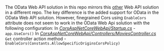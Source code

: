 The OData Web API solution in this repo mirrors this [other](https://github.com/gathogojr/CorsAspNetCoreWebApi) Web API solution in a different repo. The key difference is the added support for OData in the OData Web API solution.
However, finegrained Cors using `EnableCors` attribute does not seem to work in the OData Web Api solution with the following configuration:
In [_CorsAspNetCoreWebApi/Startup.cs_](https://github.com/gathogojr/CorsAspNetCoreWebApi/blob/master/CorsAspNetCoreWebApi/Startup.cs#L45) - `app.UseCors()`
In [_CorsAspNetCoreWebApi/Controllers/MoviesController.cs_](https://github.com/gathogojr/CorsAspNetCoreWebApi/blob/master/CorsAspNetCoreWebApi/Controllers/MoviesController.cs#L23) `Get` controller action method - `EnableCors(Constants.AllowSpecificOriginsCorsPolicy)`